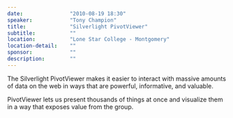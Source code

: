```yaml
---
date:               "2010-08-19 18:30"
speaker:            "Tony Champion"
title:              "Silverlight PivotViewer"
subtitle:           ""
location:           "Lone Star College - Montgomery"
location-detail:    ""
sponsor:            ""
description:        ""
---
```

The Silverlight PivotViewer makes it easier to interact with massive
amounts of data on the web in ways that are powerful, informative, and
valuable.

PivotViewer lets us present thousands of things at once and visualize
them in a way that exposes value from the group.


